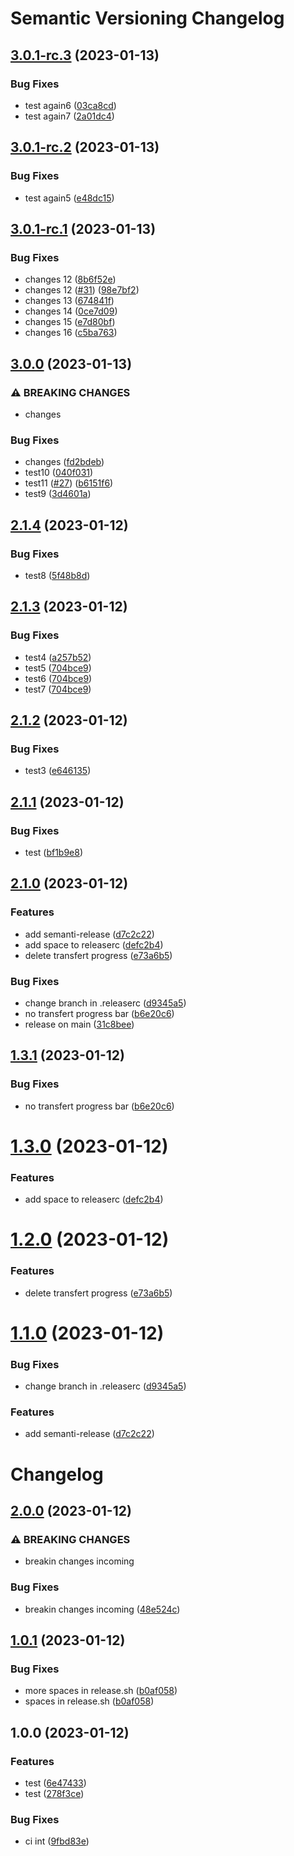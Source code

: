# Semantic Versioning Changelog

## [3.0.1-rc.3](https://github.com/davdarras/test-release/compare/3.0.1-rc.2...3.0.1-rc.3) (2023-01-13)


### Bug Fixes

* test again6 ([03ca8cd](https://github.com/davdarras/test-release/commit/03ca8cd5a38c97f2e5a317ff31b6700e0f309776))
* test again7 ([2a01dc4](https://github.com/davdarras/test-release/commit/2a01dc4dae613606bea30e6021c14977867588a3))

## [3.0.1-rc.2](https://github.com/davdarras/test-release/compare/3.0.1-rc.1...3.0.1-rc.2) (2023-01-13)


### Bug Fixes

* test again5 ([e48dc15](https://github.com/davdarras/test-release/commit/e48dc1557d52f8ec5ea635452cddb20fda25ecf3))

## [3.0.1-rc.1](https://github.com/davdarras/test-release/compare/v3.0.0...3.0.1-rc.1) (2023-01-13)


### Bug Fixes

* changes 12 ([8b6f52e](https://github.com/davdarras/test-release/commit/8b6f52ef0269ae60b76d9a1ff751c9e958b85586))
* changes 12 ([#31](https://github.com/davdarras/test-release/issues/31)) ([98e7bf2](https://github.com/davdarras/test-release/commit/98e7bf23c074d3d4f4d845c44799ba646c01a60d))
* changes 13 ([674841f](https://github.com/davdarras/test-release/commit/674841ffcf079eafad323e6a0f9778c884416195))
* changes 14 ([0ce7d09](https://github.com/davdarras/test-release/commit/0ce7d099fd81cfc2120e7af9f133e3d86cdd6587))
* changes 15 ([e7d80bf](https://github.com/davdarras/test-release/commit/e7d80bfbf4a9f2398efde80285cf43c3cd7150f6))
* changes 16 ([c5ba763](https://github.com/davdarras/test-release/commit/c5ba763b523f42114d23b82787567d545223a4b2))

## [3.0.0](https://github.com/davdarras/test-release/compare/v2.1.4...v3.0.0) (2023-01-13)


### ⚠ BREAKING CHANGES

* changes

### Bug Fixes

* changes ([fd2bdeb](https://github.com/davdarras/test-release/commit/fd2bdebcc211049d38aae7f5f030b154c0129c01))
* test10 ([040f031](https://github.com/davdarras/test-release/commit/040f031a40e172421178cc4adb2f5c773662f7d3))
* test11 ([#27](https://github.com/davdarras/test-release/issues/27)) ([b6151f6](https://github.com/davdarras/test-release/commit/b6151f6a4f85d4286b090cceda972b998ff69740))
* test9 ([3d4601a](https://github.com/davdarras/test-release/commit/3d4601a71ed6463ff72bdfaa08298792d55dffee))

## [2.1.4](https://github.com/davdarras/test-release/compare/v2.1.3...v2.1.4) (2023-01-12)


### Bug Fixes

* test8 ([5f48b8d](https://github.com/davdarras/test-release/commit/5f48b8d4480a8caa8ceaf8b563c158da9083d20b))

## [2.1.3](https://github.com/davdarras/test-release/compare/v2.1.2...v2.1.3) (2023-01-12)


### Bug Fixes

* test4 ([a257b52](https://github.com/davdarras/test-release/commit/a257b52f87fb1cee3444d2f5149ce8d500549b58))
* test5 ([704bce9](https://github.com/davdarras/test-release/commit/704bce9d15c3b3bad948d2382236947136b3559f))
* test6 ([704bce9](https://github.com/davdarras/test-release/commit/704bce9d15c3b3bad948d2382236947136b3559f))
* test7 ([704bce9](https://github.com/davdarras/test-release/commit/704bce9d15c3b3bad948d2382236947136b3559f))

## [2.1.2](https://github.com/davdarras/test-release/compare/v2.1.1...v2.1.2) (2023-01-12)


### Bug Fixes

* test3 ([e646135](https://github.com/davdarras/test-release/commit/e646135d152c96d64bf5231ed8a730d3cf7f8217))

## [2.1.1](https://github.com/davdarras/test-release/compare/v2.1.0...v2.1.1) (2023-01-12)


### Bug Fixes

* test ([bf1b9e8](https://github.com/davdarras/test-release/commit/bf1b9e852aa51624f30bbe6241529ebf3565ede7))

## [2.1.0](https://github.com/davdarras/test-release/compare/v2.0.0...v2.1.0) (2023-01-12)


### Features

* add semanti-release ([d7c2c22](https://github.com/davdarras/test-release/commit/d7c2c22848433b928a5a2c5bf5a74b7dcea48412))
* add space to releaserc ([defc2b4](https://github.com/davdarras/test-release/commit/defc2b4e34e7034bd4b4f1e2d2746d7154466b76))
* delete transfert progress ([e73a6b5](https://github.com/davdarras/test-release/commit/e73a6b51b900ce4df49d4c4822fc800e303816ab))


### Bug Fixes

* change branch in .releaserc ([d9345a5](https://github.com/davdarras/test-release/commit/d9345a5b223a32f1af965c50a1d319fdd39e0067))
* no transfert progress bar ([b6e20c6](https://github.com/davdarras/test-release/commit/b6e20c6d65f9ef9e2e0f22c5e2215efd2eed7145))
* release on main ([31c8bee](https://github.com/davdarras/test-release/commit/31c8beeacd438ef595ffcf496e2db7b2021a424a))

## [1.3.1](https://github.com/davdarras/test-release/compare/v1.3.0...v1.3.1) (2023-01-12)


### Bug Fixes

* no transfert progress bar ([b6e20c6](https://github.com/davdarras/test-release/commit/b6e20c6d65f9ef9e2e0f22c5e2215efd2eed7145))

# [1.3.0](https://github.com/davdarras/test-release/compare/v1.2.0...v1.3.0) (2023-01-12)


### Features

* add space to releaserc ([defc2b4](https://github.com/davdarras/test-release/commit/defc2b4e34e7034bd4b4f1e2d2746d7154466b76))

# [1.2.0](https://github.com/davdarras/test-release/compare/v1.1.0...v1.2.0) (2023-01-12)


### Features

* delete transfert progress ([e73a6b5](https://github.com/davdarras/test-release/commit/e73a6b51b900ce4df49d4c4822fc800e303816ab))

# [1.1.0](https://github.com/davdarras/test-release/compare/v1.0.1...v1.1.0) (2023-01-12)


### Bug Fixes

* change branch in .releaserc ([d9345a5](https://github.com/davdarras/test-release/commit/d9345a5b223a32f1af965c50a1d319fdd39e0067))


### Features

* add semanti-release ([d7c2c22](https://github.com/davdarras/test-release/commit/d7c2c22848433b928a5a2c5bf5a74b7dcea48412))

# Changelog

## [2.0.0](https://github.com/davdarras/test-release/compare/v1.0.1...v2.0.0) (2023-01-12)


### ⚠ BREAKING CHANGES

* breakin changes incoming

### Bug Fixes

* breakin changes incoming ([48e524c](https://github.com/davdarras/test-release/commit/48e524cc19a90f2129199df856626e63a80ef436))

## [1.0.1](https://github.com/davdarras/test-release/compare/v1.0.0...v1.0.1) (2023-01-12)


### Bug Fixes

* more spaces in release.sh ([b0af058](https://github.com/davdarras/test-release/commit/b0af05804967ce055f7320c675a2cac2d1f7fd01))
* spaces in release.sh ([b0af058](https://github.com/davdarras/test-release/commit/b0af05804967ce055f7320c675a2cac2d1f7fd01))

## 1.0.0 (2023-01-12)


### Features

* test ([6e47433](https://github.com/davdarras/test-release/commit/6e474338300da5ccda1c3c095356ff8b5bf7135a))
* test ([278f3ce](https://github.com/davdarras/test-release/commit/278f3ce517d96f234d51e4774a6346c907ae0ac6))


### Bug Fixes

* ci int ([9fbd83e](https://github.com/davdarras/test-release/commit/9fbd83e30ab38c678cdf48993424df085e985079))
